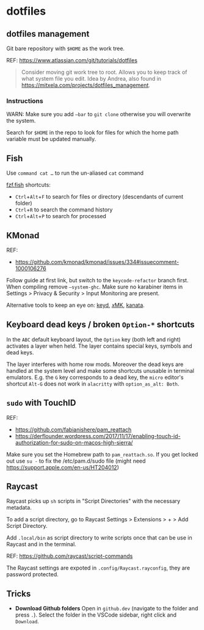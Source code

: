 # dotfiles

## dotfiles management

Git bare repository with `$HOME` as the work tree.

REF: https://www.atlassian.com/git/tutorials/dotfiles

> Consider moving git work tree to root. Allows you to keep track of what system file you edit.
Idea by Andrea, also found in https://mitxela.com/projects/dotfiles_management.

### Instructions

WARN: Make sure you add `—bar` to `git clone` otherwise you will overwrite the system.

Search for `$HOME` in the repo to look for files for which the home path variable
must be updated manually.

## Fish

Use `command cat …` to run the un-aliased `cat` command

[fzf.fish](https://github.com/PatrickF1/fzf.fish) shortcuts:
- `Ctrl`+`Alt`+`F` to search for files or directory (descendants of current folder)
- `Ctrl`+`R` to search the command history
- `Ctrl`+`Alt`+`P` to search for processed

## KMonad

REF:
- https://github.com/kmonad/kmonad/issues/334#issuecomment-1000106276

Follow guide at first link, but switch to the `keycode-refactor` branch first.
When compiling remove `—system-ghc`.
Make sure no karabiner items in Settings > Privacy & Security > Input Monitoring are present.

Alternative tools to keep an eye on: [keyd](https://github.com/rvaiya/keyd), [𝑥MK](https://github.com/manna-harbour/xmk), [kanata](https://github.com/jtroo/kanata).

## Keyboard dead keys / broken `Option-*` shortcuts

In the `ABC` default keyboard layout, the `Option` key (both left and right) 
activates a layer when held. The layer contains special keys, symbols and dead 
keys.

The layer interferes with home row mods.
Moreover the dead keys are handled at the system level and make some shortcuts
unusable in terminal emulators. E.g. the `G` key corresponds to a dead key,
the `micro` editor's shortcut `Alt-G` does not work in `alacritty` with
`option_as_alt: Both`.

## `sudo` with TouchID

REF:
- https://github.com/fabianishere/pam_reattach
- https://derflounder.wordpress.com/2017/11/17/enabling-touch-id-authorization-for-sudo-on-macos-high-sierra/

Make sure you set the Homebrew path to `pam_reattach.so`.
If you get locked out use `su -` to fix the /etc/pam.d/sudo file (might need https://support.apple.com/en-us/HT204012)

## Raycast

Raycast picks up `sh` scripts in "Script Directories" with the necessary metadata.

To add a script directory, go to Raycast Settings > Extensions > + > Add Script Directory.

Add `.local/bin` as script directory to write scripts once that can be use in Raycast
and in the terminal.

REF: https://github.com/raycast/script-commands

The Raycast settings are expoted in `.config/Raycast.rayconfig`, they are 
password protected.

## Tricks

- **Download Github folders** Open in `github.dev` (navigate to the folder and press `.`). 
  Select the folder in the VSCode sidebar, right click and `Download`.